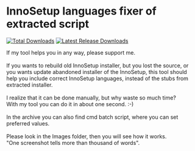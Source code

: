 # InnoSetup languages fixer of extracted script

[![Total Downloads](https://img.shields.io/github/downloads/Wilenty/InnoSetup-languages-fixer-of-extracted-script/total.svg)](https://github.com/Wilenty/InnoSetup-languages-fixer-of-extracted-script/releases)
[![Latest Release Downloads](https://img.shields.io/github/downloads/Wilenty/InnoSetup-languages-fixer-of-extracted-script/latest/total.svg)](https://github.com/Wilenty/InnoSetup-languages-fixer-of-extracted-script/releases/latest)

If my tool helps you in any way, please support me.<br>
<br>
If you wants to rebuild old InnoSetup installer, but you lost the source, or you wants update abandoned installer of the InnoSetup, this tool should help you include correct InnoSetup languages, instead of the stubs from extracted installer.<br>
<br>
I realize that it can be done manually, but why waste so much time?<br>
With my tool you can do it in about one second. :-)<br>
<br>
In the archive you can also find cmd batch script, where you can set preferred values.<br>
<br>
Please look in the Images folder, then you will see how it works.<br>
"One screenshot tells more than thousand of words".
